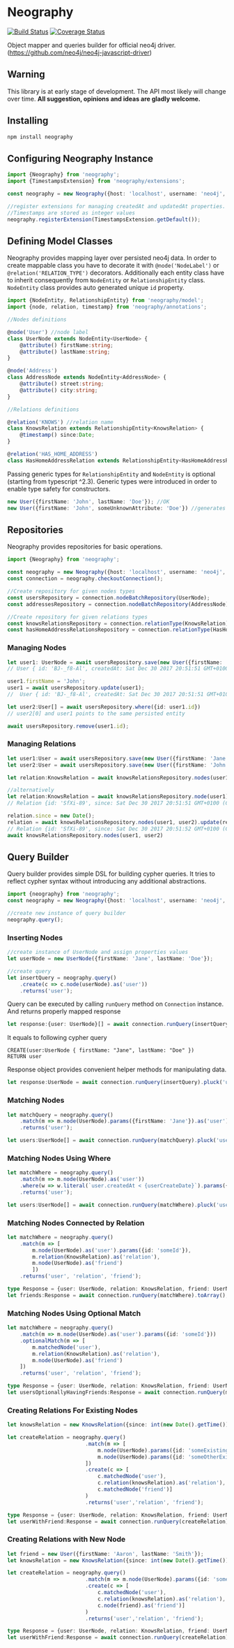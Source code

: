 # Neography

[![Build Status](https://travis-ci.org/robak86/neography.svg?branch=master)](https://travis-ci.org/robak86/neography)
[![Coverage Status](https://coveralls.io/repos/github/robak86/neography/badge.svg?branch=master&service=github)](https://coveralls.io/github/robak86/neography?branch=simplify_types)

Object mapper and queries builder for official neo4j driver. (https://github.com/neo4j/neo4j-javascript-driver)

## Warning 
This library is at early stage of development. The API most likely will change over time.
**All suggestion, opinions and ideas are gladly welcome.**


## Installing

```bash
npm install neography
```


## Configuring Neography Instance
```typescript
import {Neography} from 'neography';
import {TimestampsExtension} from 'neography/extensions';

const neography = new Neography({host: 'localhost', username: 'neo4j', password: 'password'});

//register extensions for managing createdAt and updatedAt properties. 
//Timestamps are stored as integer values
neography.registerExtension(TimestampsExtension.getDefault()); 

```

## Defining Model Classes

Neography provides mapping layer over persisted neo4j data. In order to create mappable class 
you have to decorate it with ```@node('NodeLabel')``` or ```@relation('RELATION_TYPE')``` decorators. Additionally each 
entity class have to inherit consequently from ```NodeEntity``` or ```RelationshipEntity``` class. ```NodeEntity``` class
provides auto generated unique ```id``` property.

 
```typescript
import {NodeEntity, RelationshipEntity} from 'neography/model';
import {node, relation, timestamp} from 'neography/annotations';

//Nodes definitions

@node('User') //node label
class UserNode extends NodeEntity<UserNode> { 
    @attribute() firstName:string;
    @attribute() lastName:string;
}

@node('Address')
class AddressNode extends NodeEntity<AddressNode> {
    @attribute() street:string;
    @attribute() city:string;
}

//Relations definitions

@relation('KNOWS') //relation name
class KnowsRelation extends RelationshipEntity<KnowsRelation> {
    @timestamp() since:Date;
}

@relation('HAS_HOME_ADDRESS')
class HasHomeAddressRelation extends RelationshipEntity<HasHomeAddressRelation>{}

```

Passing generic types for ```RelationshipEntity``` and ```NodeEntity``` is optional (starting from typescript ^2.3).
Generic types were introduced in order to enable type safety for constructors.

```typescript
new User({firstName: 'John', lastName: 'Doe'}); //OK
new User({firstName: 'John', someUnknownAttribute: 'Doe'}) //generates compile time error

```

## Repositories

Neography provides repositories for basic operations.

```typescript
import {Neography} from 'neography';

const neography = new Neography({host: 'localhost', username: 'neo4j', password: 'password'});
const connection = neography.checkoutConnection();

//Create repository for given nodes types
const usersRepository = connection.nodeBatchRepository(UserNode);
const addressesRepository = connection.nodeBatchRepository(AddressNode);

//Create repository for given relations types
const knowsRelationsRepository = connection.relationType(KnowsRelation);
const hasHomeAddressRelationsRepository = connection.relationType(HasHomeAddressRelation);
```

### Managing Nodes 

```typescript
let user1: UserNode = await usersRepository.save(new User({firstName: 'Jane', lastName: 'Doe'}));
// User { id: 'BJ-_f8-Al', createdAt: Sat Dec 30 2017 20:51:51 GMT+0100 (CET), updatedAt: ..., firstName: 'Jane', lastName: 'Doe'}

user1.firstName = 'John';
user1 = await usersRepository.update(user1);
//  User { id: 'BJ-_f8-Al', createdAt: Sat Dec 30 2017 20:51:51 GMT+0100 (CET), updatedAt: ..., firstName: 'John', lastName: 'Doe'}

let user2:User[] = await usersRepository.where({id: user1.id})
// user2[0] and user1 points to the same persisted entity

await usersRepository.remove(user1.id);
```

### Managing Relations

```typescript
let user1:User = await usersRepository.save(new User({firstName: 'Jane', lastName: 'Doe'}));
let user2:User = await usersRepository.save(new User({firstName: 'John', lastName: 'Smith'}));

let relation:KnowsRelation = await knowsRelationsRepository.nodes(user1, user2).connectWith(new KnowsRelation({since: new Date()}));

//alternatively
let relation:KnowsRelation = await knowsRelationsRepository.node(user1).connectTo(user2, new KnowsRelation({since: new Date()}));
// Relation {id: 'SfXi-89', since: Sat Dec 30 2017 20:51:51 GMT+0100 (CET)}

relation.since = new Date();
relation = await knowsRelationsRepository.nodes(user1, user2).update(relation);
// Relation {id: 'SfXi-89', since: Sat Dec 30 2017 20:51:52 GMT+0100 (CET)}
await knowsRelationsRepository.nodes(user1, user2)
```

## Query Builder
Query builder provides simple DSL for building cypher queries.
It tries to reflect cypher syntax without introducing any additional abstractions.  


```typescript 
import {neography} from 'neography';
const neography = new Neography({host: 'localhost', username: 'neo4j', password: 'password'});

//create new instance of query builder
neography.query();
```

### Inserting Nodes
```typescript
//create instance of UserNode and assign properties values
let userNode = new UserNode({firstName: 'Jane', lastName: 'Doe'});

//create query
let insertQuery = neography.query()
    .create(c => c.node(userNode).as('user'))
    .returns('user');
```

Query can be executed by calling ```runQuery``` method on ```Connection``` instance. And returns properly mapped response

```typescript
let response:{user: UserNode}[] = await connection.runQuery(insertQuery).toArray();
```
It equals to following cypher query
```cypher
CREATE(user:UserNode { firstName: "Jane", lastName: "Doe" })
RETURN user
```

Response object provides convenient helper methods for manipulating data. 

```typescript
let response:UserNode = await connection.runQuery(insertQuery).pluck('user').first();
```

### Matching Nodes

```typescript
let matchQuery = neography.query()
    .match(m => m.node(UserNode).params({firstName: 'Jane'}).as('user'))
    .returns('user');

let users:UserNode[] = await connection.runQuery(matchQuery).pluck('user').toArray();
```

### Matching Nodes Using Where

```typescript
let matchWhere = neography.query()
    .match(m => m.node(UserNode).as('user'))
    .where(w => w.literal(`user.createdAt < {userCreateDate}`).params({userCreateDate: int(new Date('2016-12-31').getTime())}))
    .returns('user');

let users:UserNode[] = await connection.runQuery(matchWhere).pluck('user').toArray();
```

### Matching Nodes Connected by Relation

```typescript
let matchWhere = neography.query()
    .match(m => [
        m.node(UserNode).as('user').params({id: 'someId'}),
        m.relation(KnowsRelation).as('relation'),
        m.node(UserNode).as('friend')
        ])
    .returns('user', 'relation', 'friend');

type Response = {user: UserNode, relation: KnowsRelation, friend: UserNode};
let friends:Response = await connection.runQuery(matchWhere).toArray();
```

### Matching Nodes Using Optional Match

```typescript
let matchWhere = neography.query()
    .match(m => m.node(UserNode).as('user').params({id: 'someId'}))
    .optionalMatch(m => [
        m.matchedNode('user'),
        m.relation(KnowsRelation).as('relation'),
        m.node(UserNode).as('friend')
    ])
    .returns('user', 'relation', 'friend');

type Response = {user: UserNode, relation: KnowsRelation, friend: UserNode};
let usersOptionallyHavingFriends:Response = await connection.runQuery(matchWhere).toArray();
```

### Creating Relations For Existing Nodes

```typescript
let knowsRelation = new KnowsRelation({since: int(new Date().getTime())})

let createRelation = neography.query()
                         .match(m => [
                             m.node(UserNode).params({id: 'someExistingId'}).as('user'),
                             m.node(UserNode).params({id: 'someOtherExistingId'}).as('friend')
                         ])
                         .create(c => [
                             c.matchedNode('user'),
                             c.relation(knowsRelation).as('relation'),
                             c.matchedNode('friend')]
                         )
                         .returns('user','relation', 'friend');

type Response = {user: UserNode, relation: KnowsRelation, friend: UserNode};
let userWithFriend:Response = await connection.runQuery(createRelation).toArray();
```

### Creating Relations with New Node

```typescript
let friend = new User({firstName: 'Aaron', lastName: 'Smith'});
let knowsRelation = new KnowsRelation({since: int(new Date().getTime())})

let createRelation = neography.query()
                         .match(m => m.node(UserNode).params({id: 'someExistingId'}).as('user'))
                         .create(c => [
                             c.matchedNode('user'),
                             c.relation(knowsRelation).as('relation'),
                             c.node(friend).as('friend')]
                         )
                         .returns('user','relation', 'friend');

type Response = {user: UserNode, relation: KnowsRelation, friend: UserNode};
let userWithFriend:Response = await connection.runQuery(createRelation).toArray();
```